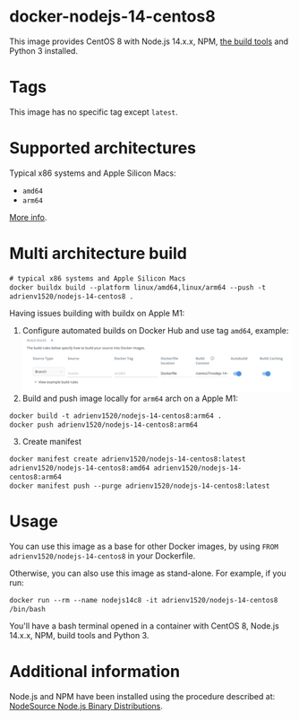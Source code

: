 # docker-nodejs-14-centos8
This image provides CentOS 8 with Node.js 14.x.x, NPM, [the build tools](https://linuxconfig.org/install-development-tools-on-redhat-8) and Python 3 installed.

# Tags
This image has no specific tag except `latest`.

# Supported architectures
Typical x86 systems and Apple Silicon Macs:

- `amd64`
- `arm64`

[More info](https://github.com/docker-library/official-images#architectures-other-than-amd64).

# Multi architecture build
```shell
# typical x86 systems and Apple Silicon Macs
docker buildx build --platform linux/amd64,linux/arm64 --push -t adrienv1520/nodejs-14-centos8 .
```

Having issues building with buildx on Apple M1:
1. Configure automated builds on Docker Hub and use tag `amd64`, example:
![Docker automated build example](../../docs/docker-automated-build.png "Docker automated build example")
2. Build and push image locally for `arm64` arch on a Apple M1:
```shell
docker build -t adrienv1520/nodejs-14-centos8:arm64 .
docker push adrienv1520/nodejs-14-centos8:arm64
```
3. Create manifest
```shell
docker manifest create adrienv1520/nodejs-14-centos8:latest adrienv1520/nodejs-14-centos8:amd64 adrienv1520/nodejs-14-centos8:arm64
docker manifest push --purge adrienv1520/nodejs-14-centos8:latest
```

# Usage
You can use this image as a base for other Docker images, by using `FROM adrienv1520/nodejs-14-centos8` in your Dockerfile.

Otherwise, you can also use this image as stand-alone. For example, if you run:
```shell
docker run --rm --name nodejs14c8 -it adrienv1520/nodejs-14-centos8 /bin/bash
```

You'll have a bash terminal opened in a container with CentOS 8, Node.js 14.x.x, NPM, build tools and Python 3.

# Additional information
Node.js and NPM have been installed using the procedure described at: [NodeSource Node.js Binary Distributions](https://github.com/nodesource/distributions#rpminstall).
